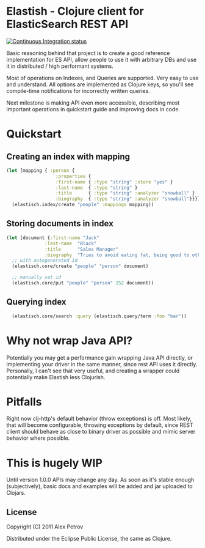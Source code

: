 # Elastish - Clojure client for ElasticSearch REST API

[![Continuous Integration status](https://secure.travis-ci.org/clojurewerkz/elastisch.png)](http://travis-ci.org/clojurewerkz/elastisch)

Basic reasoning behind that project is to create a good reference implementation for ES API, allow
people to use it with arbitrary DBs and use it in distributed / high performant systems.

Most of operations on Indexes, and Queries are supported. Very easy to use and understand. All
options are implemented as Clojure keys, so you'll see compile-time notifications for incorrectly
written queries.

Next milestone is making API even more accessible, describing most important operations in quickstart
guide and improving docs in code.

# Quickstart

## Creating an index with mapping

```clojure
(let [mapping { :person {
                  :properties {
                  :first-name { :type "string" :store "yes" }
                  :last-name  { :type "string" }
                  :title      { :type "string" :analyzer "snowball" }
                  :biography  { :type "string" :analyzer "snowball"}}}}]
  (elastisch.index/create "people" :mappings mapping))
```

## Storing documents in index
```clojure
(let [document {:first-name "Jack"
              :last-name  "Black"
              :title      "Sales Manager"
              :biography  "Tries to avoid eating fat, being good to other people and does sports every now and then" }]
  ;; with autogenerated id
  (elastisch.core/create "people" "person" document)

  ;; manually set id
  (elastisch.core/put "people" "person" 152 document))
```

## Querying index
```clojure
  (elastisch.core/search :query (elastisch.query/term :foo "bar"))
```

# Why not wrap Java API?

Potentially you may get a performance gain wrapping Java API directly, or implementing your driver
in the same manner, since rest API uses it directly. Personally, I can't see that very useful, and
creating a wrapper could potentially make Elastish less Clojurish.

# Pitfalls

Right now clj-http's default behavior (throw exceptions) is off. Most likely, that will become configurable,
throwing exceptions by default, since REST client should behave as close to binary driver as possible and
mimic server behavior where possible.


# This is hugely WIP

Until version 1.0.0 APIs may change any day. As soon as it's stable enough (subjectively), basic docs
and examples will be added and jar uploaded to Clojars.

## License

Copyright (C) 2011 Alex Petrov

Distributed under the Eclipse Public License, the same as Clojure.
